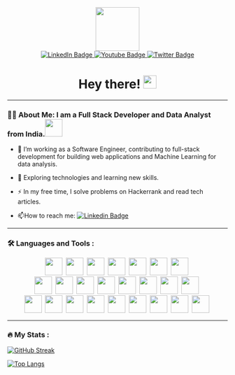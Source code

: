<div id="header" align="center">
  <img src="https://media.giphy.com/media/M9gbBd9nbDrOTu1Mqx/giphy.gif" width="100"/>
</div>
<div id="badges" align="center">
  <a href="https://www.linkedin.com/in/127001-sameer">
    <img src="https://img.shields.io/badge/LinkedIn-blue?style=for-the-badge&logo=linkedin&logoColor=white" alt="LinkedIn Badge"/>
  </a>
  <a href="mailto:pieisnot22by7@gmail.com">
    <img src="https://img.shields.io/badge/Gmail-red?style=for-the-badge&logo=gmail&logoColor=white" alt="Youtube Badge"/>
  </a>
  <a href="https://instagram.com/im_sameer_29?igshid=OGQ5ZDc2ODk2ZA==">
    <img src="https://img.shields.io/badge/Instagram-pink?style=for-the-badge&logo=instagram&logoColor=red" alt="Twitter Badge"/>
  </a>
</div>
<!-- <img src="https://komarev.com/ghpvc/?username=Sitama-from-IITM&style=flat-square&color=blue" alt=""/> -->
<h1 align="center">
  Hey there!
  <img src="https://media.giphy.com/media/hvRJCLFzcasrR4ia7z/giphy.gif" width="30px"/>
</h1>
<!-- <div align="center">
  <img src="https://media3.giphy.com/media/2IudUHdI075HL02Pkk/giphy.gif?cid=ecf05e47f5mfedr36ynj1qxmn0jgl478bz4mmrgrl7klg1u0&ep=v1_gifs_search&rid=giphy.gif&ct=g" width="500" height="300"/>
</div> -->

---

### :man_technologist: About Me: I am a Full Stack Developer and Data Analyst from India.<img src="https://media.giphy.com/media/WUlplcMpOCEmTGBtBW/giphy.gif" width="40">
- :telescope: I’m working as a Software Engineer, contributing to full-stack development for building web applications and Machine Learning for data analysis.

- :seedling: Exploring technologies and learning new skills.

- :zap: In my free time, I solve problems on Hackerrank and read tech articles.

- :mailbox:How to reach me: [![Linkedin Badge](https://img.shields.io/badge/-Sameer-blue?style=flat&logo=Linkedin&logoColor=white)](https://www.linkedin.com/in/127001-sameer)

---

### :hammer_and_wrench: Languages and Tools :
<div align="center">
    <img src="https://cdn.jsdelivr.net/gh/devicons/devicon/icons/matlab/matlab-original.svg" width="40" height="40" />&nbsp;
    <img src="https://cdn.jsdelivr.net/gh/devicons/devicon/icons/vscode/vscode-original.svg" width="40" height="40" />&nbsp;
    <img src="https://cdn.jsdelivr.net/gh/devicons/devicon/icons/atom/atom-original.svg" width="40" height="40" />&nbsp;
    <img src="https://cdn.jsdelivr.net/gh/devicons/devicon/icons/heroku/heroku-original.svg" width="40" height="40" />&nbsp;
    <img src="https://cdn.jsdelivr.net/gh/devicons/devicon/icons/git/git-original.svg" width="40" height="40" />&nbsp;
    <img src="https://cdn.jsdelivr.net/gh/devicons/devicon/icons/github/github-original.svg" width="40" height="40" />&nbsp;
    <img src="https://cdn.jsdelivr.net/gh/devicons/devicon/icons/figma/figma-original.svg" width="40" height="40" />&nbsp;
    <br>
    <img src="https://cdn.jsdelivr.net/gh/devicons/devicon/icons/c/c-original.svg" width="40" height="40" />&nbsp;
    <img src="https://cdn.jsdelivr.net/gh/devicons/devicon/icons/cplusplus/cplusplus-original.svg" width="40" height="40" />&nbsp;
    <img src="https://cdn.jsdelivr.net/gh/devicons/devicon/icons/python/python-original.svg" width="40" height="40" />&nbsp;
    <img src="https://cdn.jsdelivr.net/gh/devicons/devicon/icons/javascript/javascript-original.svg" width="40" height="40" />&nbsp;
    <img src="https://cdn.jsdelivr.net/gh/devicons/devicon/icons/mysql/mysql-original.svg" width="40" height="40" />&nbsp; 
    <img src="https://cdn.jsdelivr.net/gh/devicons/devicon/icons/numpy/numpy-original.svg" width="40" height="40" />&nbsp;
    <img src="https://cdn.jsdelivr.net/gh/devicons/devicon/icons/pandas/pandas-original.svg" width="40" height="40" />&nbsp;
    <img src="https://cdn.jsdelivr.net/gh/devicons/devicon/icons/tensorflow/tensorflow-original.svg" width="40" height="40" />&nbsp;
    <br>
    <img src="https://cdn.jsdelivr.net/gh/devicons/devicon/icons/html5/html5-original.svg" width="40" height="40" />&nbsp;
    <img src="https://cdn.jsdelivr.net/gh/devicons/devicon/icons/css3/css3-original.svg" width="40" height="40" />&nbsp;
    <img src="https://cdn.jsdelivr.net/gh/devicons/devicon/icons/bootstrap/bootstrap-original.svg" width="40" height="40" />&nbsp;
    <img src="https://cdn.jsdelivr.net/gh/devicons/devicon/icons/jquery/jquery-original.svg" width="40" height="40" />&nbsp;
    <img src="https://cdn.jsdelivr.net/gh/devicons/devicon/icons/react/react-original.svg" width="40" height="40" />&nbsp;
    <img src="https://cdn.jsdelivr.net/gh/devicons/devicon/icons/redux/redux-original.svg" width="40" height="40" />&nbsp;  
    <img src="https://cdn.jsdelivr.net/gh/devicons/devicon/icons/nodejs/nodejs-original.svg" width="40" height="40" />&nbsp;
    <img src="https://cdn.jsdelivr.net/gh/devicons/devicon/icons/mongodb/mongodb-original.svg" width="40" height="40" />&nbsp;
    <img src="https://cdn.jsdelivr.net/gh/devicons/devicon/icons/npm/npm-original-wordmark.svg" width="40" height="40" />&nbsp;
</div>

---

### :fire: My Stats :
[![GitHub Streak](http://github-readme-streak-stats.herokuapp.com?user=403errors&exclude_days=Sun%2CSat)](https://git.io/streak-stats)


[![Top Langs](https://github-readme-stats.vercel.app/api/top-langs/?username=403errors&layout=compact&theme=vision-friendly-default)](https://github.com/anuraghazra/github-readme-stats)
